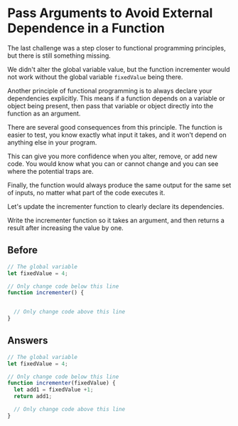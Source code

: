 # Pass Arguments to Avoid External Dependence in a Function
The last challenge was a step closer to functional programming principles, but there is still something missing.

We didn't alter the global variable value, but the function incrementer would not work without the global variable `fixedValue` being there.

Another principle of functional programming is to always declare your dependencies explicitly. This means if a function depends on a variable or object being present, then pass that variable or object directly into the function as an argument.

There are several good consequences from this principle. The function is easier to test, you know exactly what input it takes, and it won't depend on anything else in your program.

This can give you more confidence when you alter, remove, or add new code. You would know what you can or cannot change and you can see where the potential traps are.

Finally, the function would always produce the same output for the same set of inputs, no matter what part of the code executes it.

Let's update the incrementer function to clearly declare its dependencies.

Write the incrementer function so it takes an argument, and then returns a result after increasing the value by one.

## Before
```javascript
// The global variable
let fixedValue = 4;

// Only change code below this line
function incrementer() {


  // Only change code above this line
}
```
## Answers
```javascript
// The global variable
let fixedValue = 4;

// Only change code below this line
function incrementer(fixedValue) {
  let add1 = fixedValue +1;
  return add1;

  // Only change code above this line
}
```
